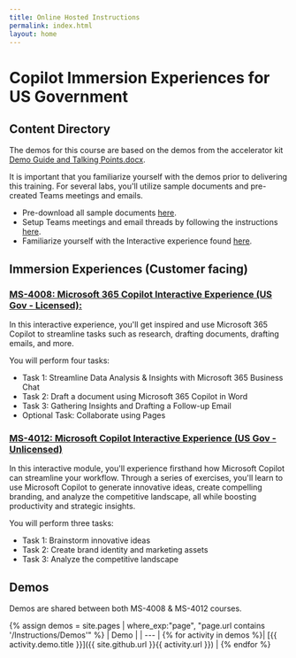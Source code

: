 ```yaml
---
title: Online Hosted Instructions
permalink: index.html
layout: home
---
```


# Copilot Immersion Experiences for US Government

## Content Directory

The demos for this course are based on the demos from the accelerator kit <a href="https://microsoft.seismic.com/Link/Content/DCJC9CXBThjcFGfJjJXMQ2jXqfCG" target="_blank">Demo Guide and Talking Points.docx</a>.

It is important that you familiarize yourself with the demos prior to delivering this training. For several labs, you'll utilize sample documents and pre-created Teams meetings and emails.

<ul>
  <li>Pre-download all sample documents <a href="https://github.com/MicrosoftLearning/Microsoft-Copilot-Immersion-Experience-GOV/tree/master/Resourcefiles" target="_blank">here</a>.</li>
  <li>Setup Teams meetings and email threads by following the instructions <a href="https://microsoft.seismic.com/Link/Content/DCFPQWmT2DMXC8WJjgjP4H44GWXG" target="_blank">here</a>.</li>
  <li>Familiarize yourself with the Interactive experience found <a href="https://aka.ms/CopilotWebEE" target="_blank">here</a>.</li>
</ul>

## Immersion Experiences (Customer facing)

### <a href="https://microsoftlearning.github.io/Microsoft-Copilot-Immersion-Experience-GOV/Instructions/Labs/Gov_Licensed/index_1.html" target="_blank">MS-4008: Microsoft 365 Copilot Interactive Experience (US Gov - Licensed):</a>


In this interactive experience, you'll get inspired and use Microsoft 365 Copilot to streamline tasks such as research, drafting documents, drafting emails, and more.

You will perform four tasks:

- Task 1: Streamline Data Analysis & Insights with Microsoft 365 Business Chat
- Task 2: Draft a document using Microsoft 365 Copilot in Word
- Task 3: Gathering Insights and Drafting a Follow-up Email
- Optional Task: Collaborate using Pages


### <a href="https://microsoftlearning.github.io/Microsoft-Copilot-Immersion-Experience-GOV/Instructions/Labs/Gov_Unlicensed/index_1.html" target="_blank">MS-4012: Microsoft Copilot Interactive Experience (US Gov - Unlicensed)</a>


In this interactive module, you'll experience firsthand how Microsoft Copilot can streamline your workflow. Through a series of exercises, you'll learn to use Microsoft Copilot to generate innovative ideas, create compelling branding, and analyze the competitive landscape, all while boosting productivity and strategic insights.

You will perform three tasks:

- Task 1: Brainstorm innovative ideas
- Task 2: Create brand identity and marketing assets
- Task 3: Analyze the competitive landscape

## Demos

Demos are shared between both MS-4008 & MS-4012 courses. 

{% assign demos = site.pages | where_exp:"page", "page.url contains '/Instructions/Demos'" %}
| Demo |
| --- |
{% for activity in demos  %}| [{{ activity.demo.title }}]({{ site.github.url }}{{ activity.url }}) |
{% endfor %}